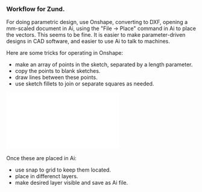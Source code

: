 ### Workflow for Zund.

For doing parametric design, use Onshape, converting to DXF, opening a mm-scaled document in Ai, using the "File -> Place" command in Ai to place the vectors.  This seems to be fine.  It is easier to make parameter-driven designs in CAD software, and easier to use Ai to talk to machines.

Here are some tricks for operating in Onshape:

* make an array of points in the sketch, separated by a length parameter.
* copy the points to blank sketches.
* draw lines between these points.
* use sketch fillets to join or separate squares as needed.

![pic](img/color-4.pdf)

Once these are placed in Ai:

* use snap to grid to keep them located.
* place in differenct layers.
* make desired layer visible and save as Ai file.

